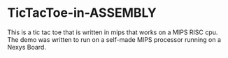 # TicTacToe-in-ASSEMBLY
This is a tic tac toe that is written in mips that works on a MIPS RISC cpu. The demo was written to run on a self-made MIPS processor running on a Nexys Board.
